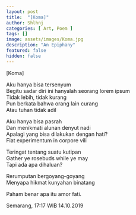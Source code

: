 ```yaml
---
layout: post
title:  "[Koma]"
author: Shlhnj
categories: [ Art, Poem ]
tags: []
image: assets/images/Koma.jpg
description: "An Epiphany"
featured: false
hidden: false
---
```


[Koma]

Aku hanya bisa tersenyum<br />
Begitu sadar diri ini hanyalah seorang lorem ipsum<br />
Tidak lebih, tidak kurang<br />
Pun berkata bahwa orang lain curang<br />
Atau tuhan tidak adil<br />

Aku hanya bisa pasrah<br />
Dan menikmati alunan denyut nadi<br />
Apalagi yang bisa dilakukan dengan hati?<br />
Fiat experimentum in corpore vili<br />

Teringat tentang suatu kutipan<br />
Gather ye rosebuds while ye may<br />
Tapi ada apa dihaluan?<br />

Rerumputan bergoyang-goyang<br />
Menyapa hikmat kunyahan binatang<br />

Paham benar apa itu amor fati.<br />



Semarang, 17:17 WIB 14.10.2019<br />
